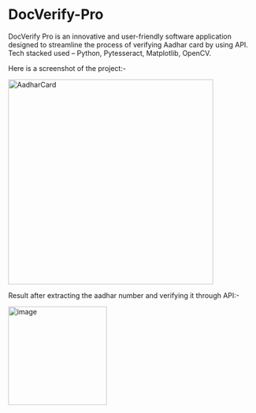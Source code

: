 # DocVerify-Pro

DocVerify Pro is an innovative and user-friendly software application designed to streamline the process of verifying Aadhar card by using API.
Tech stacked used – Python, Pytesseract, Matplotlib, OpenCV.

Here is a screenshot of the project:-

<img width="416" alt="AadharCard" src="https://github.com/tusharpadihar15/DocVerify-Pro/assets/91619197/80a9c50d-bf34-44f6-ae4c-5e9f89e0de2f">



Result after extracting the aadhar number and verifying it through API:-


<img width="200" alt="image" src="https://github.com/tusharpadihar15/DocVerify-Pro/assets/91619197/3005bf4a-8e8e-4777-ba38-b4b311a2b196">

